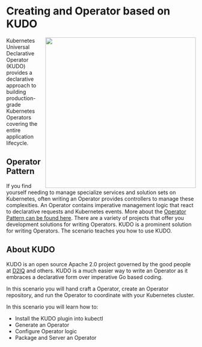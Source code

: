 # Creating and Operator based on KUDO #

<img align="right" src="/javajon/courses/kubernetes-extensibility/kudo/assets/kudo.png" width="400">

Kubernetes Universal Declarative Operator (KUDO) provides a declarative approach to building production-grade Kubernetes Operators covering the entire application lifecycle.

## Operator Pattern ##

If you find yourself needing to manage specialize services and solution sets on Kubernetes, often writing an Operator provides controllers to manage these complexities. An Operator contains imperative management logic that react to declarative requests and Kubernetes events. More about the [Operator Pattern can be found here](https://kubernetes.io/docs/concepts/extend-kubernetes/operator/). There are a variety of projects that offer you development solutions for writing Operators. KUDO is a prominent solution for writing Operators. The scenario teaches you how to use KUDO.

## About KUDO ##

KUDO is an open source Apache 2.0 project governed by the good people at [D2IQ](https://d2iq.com/) and others. KUDO is a much easier way to write an Operator as it embraces a declarative form over imperative Go based coding.

In this scenario you will hand craft a Operator, create an Operator repository, and run the Operator to coordinate with your Kubernetes cluster. 

In this scenario you will learn how to:

- Install the KUDO plugin into kubectl
- Generate an Operator
- Configure Operator logic
- Package and Server an Operator
